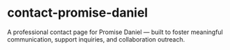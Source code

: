 # contact-promise-daniel
 A professional contact page for Promise Daniel — built to foster meaningful communication, support inquiries, and collaboration outreach.
